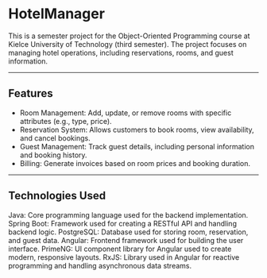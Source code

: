 # HotelManager
This is a semester project for the Object-Oriented Programming course at Kielce University of Technology (third semester). The project focuses on managing hotel operations, including reservations, rooms, and guest information.

---

## Features
- Room Management: Add, update, or remove rooms with specific attributes (e.g., type, price).
- Reservation System: Allows customers to book rooms, view availability, and cancel bookings.
- Guest Management: Track guest details, including personal information and booking history.
- Billing: Generate invoices based on room prices and booking duration.

---

## Technologies Used
Java: Core programming language used for the backend implementation.
Spring Boot: Framework used for creating a RESTful API and handling backend logic.
PostgreSQL: Database used for storing room, reservation, and guest data.
Angular: Frontend framework used for building the user interface.
PrimeNG: UI component library for Angular used to create modern, responsive layouts.
RxJS: Library used in Angular for reactive programming and handling asynchronous data streams.
